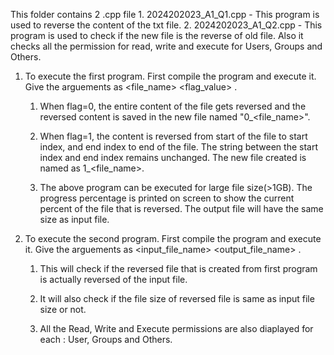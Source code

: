 This folder contains 2 .cpp file 
    1. 2024202023_A1_Q1.cpp - This program is used to reverse the content of the txt file.
    2. 2024202023_A1_Q2.cpp - This program is used to check if the new file is the reverse of old file. Also it checks all the permission for read, write and execute for Users, Groups and Others.


1. To execute the first program. First compile the program and execute it. Give the arguements as <file_name> <flag_value> <start index and end index if flag = 1>.

    1. When flag=0, the entire content of the file gets reversed and the reversed content is saved in the new file named "0_<file_name>".

    2. When flag=1, the content is reversed from start of the file to start index, and end index to end of the file. The string between the start index and end index remains unchanged. The new file created is named as 1_<file_name>.

    3. The above program can be executed for large file size(>1GB). The progress percentage is printed on screen to show the current percent of the file that is reversed. The output file will have the same size as input file.

2. To execute the second program. First compile the program and execute it. Give the arguements as <input_file_name> <output_file_name> <PATH>.     
    1. This will check if the reversed file that is created from first program is actually reversed of the input file.

    2. It will also check if the file size of reversed file is same as input file size or not.

    3. All the Read, Write and Execute permissions are also diaplayed for each : User, Groups and Others.